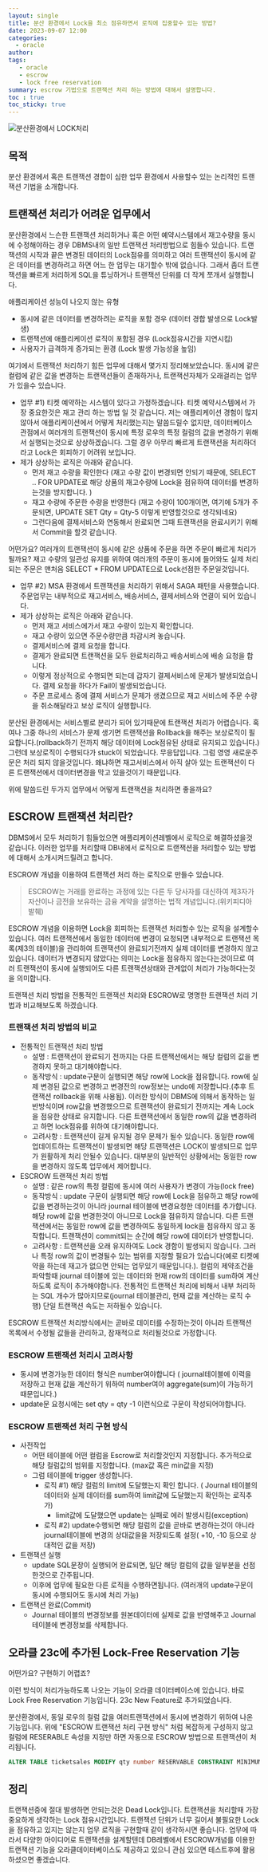 ```yaml
---
layout: single
title: 분산 환경에서 Lock을 최소 점유하면서 로직에 집중할수 있는 방법?
date: 2023-09-07 12:00
categories: 
  - oracle
author: 
tags: 
   - oracle
   - escrow
   - lock free reservation
summary: escrow 기법으로 트랜잭션 처리 하는 방법에 대해서 설명합니다. 
toc : true  
toc_sticky: true
---
```


![분산환경에서 LOCK처리](../_site/assets/images/blog/lock_dstributed.jpg)

## 목적 

분산 환경에서 혹은 트랜잭션 경합이 심한 업무 환경에서 사용할수 있는 논리적인 트랜잭션 기법을 소개합니다. 

## 트랜잭션 처리가 어려운 업무에서

분산환경에서 느슨한 트랜잭션 처리하거나 혹은 어떤 예약시스템에서 재고수량을 동시에 수정해야하는 경우 DBMS내의 일반 트랜잭션 처리방법으로 힘들수 있습니다.
트랜잭션의 시작과 끝은 변경된 데이터의 Lock점유를 의미하고 여러 트랜잭션이 동시에 같은 데이터를 변경하려고 하면 어느 한 업무는 대기할수 밖에 없습니다. 
그래서 좀더 트랜잭션을 빠르게 처리하게 SQL을 튜닝하거나 트랜잭션 단위를 더 작게 쪼개서 실행합니다. 

애플리케이션 성능이 나오지 않는 유형
- 동시에 같은 데이터를 변경하려는 로직을 포함 경우 (데이터 경합 발생으로 Lock발생)
- 트랜잭션에 애플리케이션 로직이 포함된 경우 (Lock점유시간을 지연시킴)
- 사용자가 급격하게 증가되는 환경 (Lock 발생 가능성을 높임)

여기에서 트랜잭션 처리하기 힘든 업무에 대해서 몇가지 정리해보았습니다. 
동시에 같은 컬럼에 같은 값을 변경하는 트랜잭션들이 존재하거나, 트랜잭션자체가 오래걸리는 업무가 있을수 있습니다. 

- 업무 #1) 티켓 예약하는 시스템이 있다고 가정하겠습니다. 티켓 예약시스템에서 가장 중요한것은 재고 관리 하는 방법 일 것 같습니다. 저는 애플리케이션 경험이 많지 않아서 애플리케이션에서 어떻게 처리했는지는 말씀드릴수 없지만, 데이터베이스 관점에서 여러개의 트랜잭션이 동시에 특정 로우의 특정 컬럼의 값을 변경하기 위해서 실행되는것으로 상상하겠습니다.
그럴 경우 아무리 빠르게 트랜잭션을 처리하더라고 Lock은 회피하기 어려워 보입니다. 
- 제가 상상하는 로직은 아래와 같습니다. 
  - 먼저 재고 수량을 확인한다 (재고 수량 값이 변경되면 안되기 때문에, SELECT .. FOR UPDATE로 해당 상품의 재고수량에 Lock을 점유하여 데이터를 변경하는것을 방지합니다. )
  - 재고 수량에 주문한 수량을 반영한다 (재고 수량이 100개이면, 여기에 5개가 주문되면, UPDATE SET Qty = Qty-5 이렇게 반영할것으로 생각되네요)
  - 그런다음에 결제서비스와 연동해서 완료되면 그때 트랜잭션을 완료시키기 위해서 Commit을 할것 같습니다.

어떤가요? 여러개의 트랜잭션이 동시에 같은 상품에 주문을 하면 주문이 빠르게 처리가 될까요? 
재고 수량의 일관성 유지를 위하여 여러개의 주문이 동시에 들어와도 실제 처리되는 주문은 맨처음 SELECT * FROM UPDATE으로 Lock선점한 주문일것입니다.

- 업무 #2) MSA 환경에서 트랜잭션을 처리하기 위해서 SAGA 패턴을 사용했습니다. 주문업무는 내부적으로 재고서비스, 배송서비스, 결제서비스와 연결이 되어 있습니다. 
- 제가 상상하는 로직은 아래와 같습니다. 
  - 먼저 재고 서비스에가서 재고 수량이 있는지 확인합니다. 
  - 재고 수량이 있으면 주문수량만큼 차감시켜 놓습니다.
  - 결제서비스에 결제 요청을 합니다. 
  - 결제가 완료되면 트랜잭션을 모두 완료처리하고 배송서비스에 배송 요청을 합니다. 
  - 이렇게 정상적으로 수행되면 되는데 갑자기 결제서비스에 문제가 발생되었습니다. 결제 요청을 하다가 Fail이 발생되었습니다. 
  - 주문 프로세스 중에 결제 서비스가 문제가 생겼으므로 재고 서비스에 주문 수량을 취소해달라고 보상 로직이 실행합니다.

분산된 환경에서는 서비스별로 분리가 되어 있기때문에 트랜잭션 처리가 어렵습니다. 혹여나 그중 하나의 서비스가 문제 생기면 트랜잭션을 Rollback을 해주는 보상로직이 필요합니다.(rollback하기 전까지 해당 데이터에 Lock점유된 상태로 유지되고 있습니다.)
그런데 보상로직이 수행되다가 stuck이 되었습니다. 무응답입니다. 그럼 영영 새로운주문은 처리 되지 않을것입니다. 왜냐하면 재고서비스에서 아직 살아 있는 트랜잭션이 다른 트랜잭션에서 데이터변경을 막고 있을것이기 때문입니다.

위에 말씀드린 두가지 업무에서 어떻게 트랜잭션을 처리하면 좋을까요?

## ESCROW 트랜잭션 처리란?

DBMS에서 모두 처리하기 힘들었으면 애플리케이션레벨에서 로직으로 해결하셨을것 같습니다.
이러한 업무를 처리할때 DB내에서 로직으로 트랜잭션을 처리할수 있는 방법에 대해서 소개시켜드릴려고 합니다. 

ESCROW 개념을 이용하여 트랜잭션 처리 하는 로직으로 만들수 있습니다. 
> ESCROW는 거래를 완료하는 과정에 있는 다른 두 당사자를 대신하여 제3자가 자산이나 금전을 보유하는 금융 계약을 설명하는 법적 개념입니다.(위키피디아 발췌) 

ESCROW 개념을 이용하면 Lock을 회피하는 트랜잭션 처리할수 있는 로직을 설계할수 있습니다. 
여러 트랜잭션에서 동일한 데이터에 변경이 요청되면 내부적으로 트랜잭션 목록(제3의 테이블)을 관리하여 트랜잭션이 완료되기전까지 실제 데이터를 변경하지 않고 있습니다.
데이터가 변경되지 않았다는 의미는 Lock을 점유하지 않는다는것이므로 여러 트랜잭션이 동시에 실행되어도 다른 트랜잭션상태와 관계없이 처리가 가능하다는것을 의미합니다. 

트랜잭션 처리 방법을 전통적인 트랜잭션 처리와 ESCROW로 명명한 트랜잭션 처리 기법과 비교해보도록 하겠습니다. 

### 트랜잭션 처리 방법의 비교
  - 전통적인 트랜잭션 처리 방법 
    - 설명 : 트랜잭션이 완료되기 전까지는 다른 트랜잭션에서는 해당 컬럼의 값을 변경하지 못하고 대기해야합니다.
    - 동작방식 : update구문이 실행되면 해당 row에 Lock을 점유합니다. row에 실제 변경된 값으로 변경하고 변경전의 row정보는 undo에 저장합니다.(추후 트랜잭션 rollback을 위해 사용됨). 이러한 방식이 DBMS에 의해서 동작하는 일반방식이며 row값을 변경했으므로 트랜잭션이 완료되기 전까지는 계속 Lock을 점유한 상태로 유지합니다. 다른 트랜잭션에서 동일한 row의 값을 변경하려고 하면 lock점유를 위하여 대기해야합니다.
    - 고려사항 : 트랜잭션이 길게 유지될 경우 문제가 될수 있습니다. 동일한 row에 업데이트하는 트랜잭션이 발생되면 해당 트랜잭션은 LOCK이 발생되므로 업무가 원활하게 처리 안될수 있습니다. 대부분의 일반적인 상황에서는 동일한 row을 변경하지 않도록 업무에서 제어합니다.
  - ESCROW 트랜잭션 처리 방법
    - 설명 : 같은 row의 특정 컬럼에 동시에 여러 사용자가 변경이 가능(lock free)
    - 동작방식 : update 구문이 실행되면 해당 row에 Lock을 점유하고 해당 row에 값을 변경하는것이 아니라 journal 테이블에 변경요청한 데이터를 추가합니다. 해당 row에 값을 변경한것이 아니므로 Lock을 점유하지 않습니다. 다른 트랜잭션에서는 동일한 row에 값을 변경하여도 동일하게 lock을 점유하지 않고 동작합니다. 트랜잭션이 commit되는 순간에 해당 row에 데이터가 반영합니다.
    - 고려사항 : 트랜잭션을 오래 유지하여도 Lock 경함이 발생되지 않습니다. 그러나 특정 row의 값이 변경될수 있는 범위를 지정할 필요가 있습니다(예로 티켓예약을 하는데 재고가 없으면 안되는 업무있기 때문입니다.). 컬럼의 제약조건을 파악할때 journal 테이블에 있는 데이터와 현재 row의 데이터를 sum하여 계산하도록 로직이 추가해야합니다. 전통적인 트랜잭션 처리에 비해서 내부 처리하는 SQL 개수가 많아지므로(journal 테이블관리, 현재 값을 계산하는 로직 수행) 단일 트랜잭션 속도는 저하될수 있습니다.

ESCROW 트랜잭션 처리방식에서는 곧바로 데이터를 수정하는것이 아니라 트랜잭션 목록에서 수정될 값들을 관리하고, 잠재적으로 처리될것으로 가정합니다.

### ESCROW 트랜잭션 처리시 고려사항
  - 동시에 변경가능한 데이터 형식은 number여야합니다 ( journal테이블에 이력을 저장하고 현재 값을 계산하기 위하여 number여야 aggregate(sum)이 가능하기 때문입니다.)
  - update문 요청시에는 set qty = qty -1 이런식으로 구문이 작성되어야합니다. 

### ESCROW 트랜잭션 처리 구현 방식
 - 사전작업 
   - 어떤 테이블에 어떤 컬럼을 Escrow로 처리할것인지 지정합니다. 추가적으로 해당 컬럼값의 범위를 지정합니다. (max값 혹은 min값을 지정)
   - 그럼 테이블에 trigger 생성합니다. 
     - 로직 #1) 해당 컬럼의 limit에 도달했는지 확인 합니다. ( Journal 테이블의 데이터와 실제 데이터를 sum하여 limit값에 도달했는지 확인하는 로직추가)
       - limit값에 도달했으면 update는 실패로 에러 발생시킴(exception)
     - 로직 #2) update수행되면 해당 컬럼의 값을 곧바로 변경하는것이 아니라 journal테이블에 변경의 상대값을을 저장되도록 설정( +10, -10 등으로 상대적인 값을 저장)
 - 트랜잭션 실행
   - update SQL문장이 실행되어 완료되면, 일단 해당 컬럼의 값을 일부분을 선점한것으로 간주됩니다.
   - 이후에 업무에 필요한 다른 로직을 수행하면됩니다. (여러개의 update구문이 동시에 수행되어도 동시에 처리 가능)
 - 트랜잭션 완료(Commit)
   - Journal 테이블의 변경정보를 원본데이터에 실제로 값을 반영해주고 Journal 테이블에 변경정보를 삭제합니다.
  
## 오라클 23c에 추가된 Lock-Free Reservation 기능

어떤가요? 구현하기 어렵죠? 

이런 방식이 처리가능하도록 나오는 기능이 오라클 데이터베이스에 있습니다. 바로 Lock Free Reservation 기능입니다. 23c New Feature로 추가되었습니다. 

분산환경에서, 동일 로우의 컬럼 값을 여러트랜잭션에서 동시에 변경하기 위하여 나온 기능입니다.
위에 "ESCROW 트랜잭션 처리 구현 방식" 처럼 복잡하게 구성하지 않고 컬럼에 RESERABLE 속성을 지정만 하면 자동으로 ESCROW 방법으로 트랜잭션이 처리됩니다. 
```sql
ALTER TABLE ticketsales MODIFY qty number RESERVABLE CONSTRAINT MINIMUM_CAPACITY CHECK (qty >= 10)
```

## 정리

트랜잭션중에 절대 발생하면 안되는것은 Dead Lock입니다. 트랜잭션을 처리할때 가장 중요하게 생각하는 Lock 점유시간입니다. 트랜잭션 단위가 너무 길어서 불필요한 Lock을 점유하고 있지는 않는지 업무 로직을 구현할때 같이 생각하시면 좋습니다.
업무에 따라서 다양한 아이디어로 트랜잭션을 설계할텐데 DB레벨에서 ESCROW개념를 이용한 트랜잭션 기능을 오라클데이터베이스도 제공하고 있으니 관심 있으면 테스트후에 활용하셨으면 좋겠습니다. 